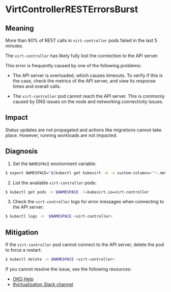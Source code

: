 # VirtControllerRESTErrorsBurst
<!-- Edited by Jiří Herrmann, 8 Nov 2022 -->

## Meaning

More than 80% of REST calls in `virt-controller` pods failed in the last 5 minutes.

The `virt-controller` has likely fully lost the connection to the API server.

This error is frequently caused by one of the following problems:

- The API server is overloaded, which causes timeouts. To verify if this is the case, check the metrics of the API server, and view its response times and overall calls.

- The `virt-controller` pod cannot reach the API server. This is commonly caused by DNS issues on the node and networking connectivity issues.

## Impact

Status updates are not propagated and actions like migrations cannot take place. However, running workloads are not impacted. 

## Diagnosis

1. Set the `NAMESPACE` environment variable:
```bash
$ export NAMESPACE="$(kubectl get kubevirt -A -o custom-columns="":.metadata.namespace)"
```

2. List the available `virt-controller` pods:
```bash
$ kubectl get pods -n $NAMESPACE -l=kubevirt.io=virt-controller
```

3. Check the `virt-controller` logs for error messages when connecting to the API server:
```bash
$ kubectl logs -n  $NAMESPACE <virt-controller>
```

## Mitigation

If the `virt-controller` pod cannot connect to the API server, delete the pod to force a restart:
```bash
$ kubectl delete -n $NAMESPACE <virt-controller>
```

<!--DS: If you cannot resolve the issue, log in to the link:https://access.redhat.com[Customer Portal] and open a support case, attaching the artifacts gathered during the Diagnosis procedure.-->
<!--USstart-->
If you cannot resolve the issue, see the following resources:

- [OKD Help](https://www.okd.io/help/)
- [#virtualization Slack channel](https://kubernetes.slack.com/channels/virtualization)
<!--USend-->
